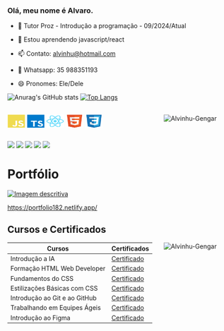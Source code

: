 ### Olá, meu nome é Alvaro.



- 🔭 Tutor Proz - Introdução a programação - 09/2024/Atual
- 🌱 Estou aprendendo javascript/react
- 📫 Contato: alvinhu@hotmail.com
- 📱 Whatsapp: 35 988351193
- 😄 Pronomes: Ele/Dele



  <div>
 ![Anurag's GitHub stats](https://github-readme-stats.vercel.app/api?username=alvinhu182&show_icons=true&theme=radical)
 [![Top Langs](https://github-readme-stats.vercel.app/api/top-langs/?username=alvinhu182)](https://github.com/alvinhu182/github-readme-stats)
  </div>
<div style="display: inline_block"><br>
  <img align="center" alt="Alvinhu-Js" height="30" width="40" src="https://raw.githubusercontent.com/devicons/devicon/master/icons/javascript/javascript-plain.svg">
  <img align="center" alt="Alvinhu-Ts" height="30" width="40" src="https://raw.githubusercontent.com/devicons/devicon/master/icons/typescript/typescript-plain.svg">
  <img align="center" alt="Alvinhu-React" height="30" width="40" src="https://raw.githubusercontent.com/devicons/devicon/master/icons/react/react-original.svg">
  <img align="center" alt="Alvinhu-HTML" height="30" width="40" src="https://raw.githubusercontent.com/devicons/devicon/master/icons/html5/html5-original.svg">
  <img align="center" alt="Alvinhu-CSS" height="30" width="40" src="https://raw.githubusercontent.com/devicons/devicon/master/icons/css3/css3-original.svg">
  
   <img align="right" alt="Alvinhu-Gengar"   height="150" width="150" src="https://lh3.googleusercontent.com/-xH219BVP3g4/YAtUTHtd4MI/AAAAAAAAJgc/zQKhtgcu-cA-fUZlzzIzF8wy259W7cxngCLcBGAsYHQ/52dc21891fe921f1bef4a41ebe60b92a.gif">
 
</div>

##

  <a href="https://instagram.com/alvinhu182" target="_blank"><img src="https://img.shields.io/badge/-Instagram-%23E4405F?style=for-the-badge&logo=instagram&logoColor=white" target="_blank"></a>
    <a href="https://facebook.com/alvinhu182" target="_blank"><img src="https://img.shields.io/badge/Facebook-1877F2?style=for-the-badge&logo=facebook&logoColor=white" target="_blank"></a>
 	<a href="https://www.twitch.tv/alvinhu182" target="_blank"><img src="https://img.shields.io/badge/Twitch-9146FF?style=for-the-badge&logo=twitch&logoColor=white" target="_blank"></a>
   <a href = "mailto:alvinhu@hotmail.com"><img src="https://img.shields.io/badge/-Gmail-%23333?style=for-the-badge&logo=gmail&logoColor=white" target="_blank"></a>
  <a href="https://www.linkedin.com/in/alvinhu182" target="_blank"><img src="https://img.shields.io/badge/-LinkedIn-%230077B5?style=for-the-badge&logo=linkedin&logoColor=white" target="_blank"></a> 
  
  ##
  <div>
    <h1>  Portfólio </h1>
  
 
 <a href="https://portfolio182.netlify.app/"><img src="https://media.tenor.com/M-o8btbt82kAAAAi/gengar-cute.gif" alt="Imagem descritiva" title="Título opcional da imagem"/></a>

   
  https://portfolio182.netlify.app/
  </div>
  

## Cursos e Certificados
 <img align="right" alt="Alvinhu-Gengar"   height="200" width="150" style="margin: 0 0px -200px 0;" src="https://media.tenor.com/lGUwTeltLgQAAAAj/pokemon-gengareguitar.gif">

| Cursos                          | Certificados                      |
|---------------------------------|-----------------------------------|
| Introdução a IA                 | [Certificado](https://hermes.dio.me/certificates/J58TU4P0.pdf) |
| Formação HTML Web Developer    | [Certificado](https://hermes.dio.me/certificates/J58TU4P0.pdf) |
| Fundamentos do CSS              | [Certificado](https://hermes.dio.me/certificates/5D71738F.pdf) |
| Estilizações Básicas com CSS    | [Certificado](https://hermes.dio.me/certificates/6EF7088D.pdf) |
| Introdução ao Git e ao GitHub   | [Certificado](https://hermes.dio.me/certificates/DBDB7E9E.pdf) |
| Trabalhando em Equipes Ágeis    | [Certificado](https://hermes.dio.me/certificates/5608321F.pdf) |
| Introdução ao Figma             | [Certificado](https://hermes.dio.me/certificates/WJDIV9O5.pdf) |

 

